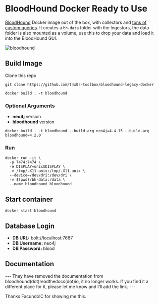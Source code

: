 # BloodHound Docker Ready to Use

[BloodHound](https://github.com/BloodHoundAD/BloodHound) Docker image out of the box, with collectors and [tons of custom queries](https://github.com/CompassSecurity/BloodHoundQueries/blob/master/BloodHound_Custom_Queries/customqueries.json). It creates a `bh-data` folder with the Ingestors, the data folder is also mounted as a volume, use this to drop your data and load it into the BloodHound GUI.

![bloodhound](https://user-images.githubusercontent.com/17031267/48985201-6f587a00-f105-11e8-8355-98e38e08cc5e.png)


## Build Image
Clone this repo
```
git clone https://github.com/t4x0r-toolbox/bloodhound-legacy-docker
```

`docker build . -t bloodhound`

### Optional Arguments

- **neo4j** version
- **bloodhound** version

`docker build . -t bloodhound --build-arg neo4j=4.4.15 --build-arg bloodhound=4.2.0`

### Run

```
docker run -it \
  -p 7474:7474 \
  -e DISPLAY=unix$DISPLAY \
  -v /tmp/.X11-unix:/tmp/.X11-unix \
  --device=/dev/dri:/dev/dri \
  -v $(pwd)/bh-data:/data \
  --name bloodhound bloodhound
```

## Start container

`docker start bloodhound`

## Database Login

- **DB URL:** bolt://localhost:7687
- **DB Username:** neo4j
- **DB Password:** blood

## Documentation
--- They have removed the documentation from bloodhound(dot)readthedocs(dot)io, it no longer works. If you find it a different place for it, please let me know and I'll add the link. ---


Thanks FacundoIC for showing me this.
